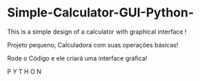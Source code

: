 # Simple-Calculator-GUI-Python-
 This is a simple design of a calculator with graphical interface !

 Projeto pequeno, Calculadora com suas operações básicas!

 Rode o Código e ele criará uma interface gráfica!

 P Y T H O N
